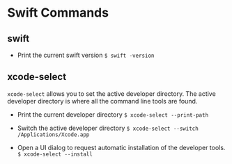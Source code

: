 # Swift Commands

## swift

* Print the current swift version
`$ swift -version`

## xcode-select

`xcode-select` allows you to set the active developer directory. The active developer directory is where all the command line tools are found.

* Print the current developer directory
`$ xcode-select --print-path`

* Switch the active developer directory
`$ xcode-select --switch /Applications/Xcode.app`

* Open a UI dialog to request automatic installation of the developer tools.
`$ xcode-select --install`

